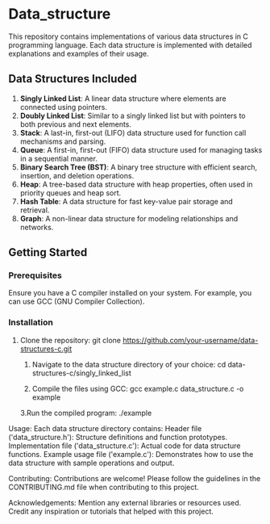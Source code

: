 # Data_structure

This repository contains implementations of various data structures in C programming language. Each data structure is implemented with detailed explanations and examples of their usage.

## Data Structures Included

1. **Singly Linked List**: A linear data structure where elements are connected using pointers.
2. **Doubly Linked List**: Similar to a singly linked list but with pointers to both previous and next elements.
3. **Stack**: A last-in, first-out (LIFO) data structure used for function call mechanisms and parsing.
4. **Queue**: A first-in, first-out (FIFO) data structure used for managing tasks in a sequential manner.
5. **Binary Search Tree (BST)**: A binary tree structure with efficient search, insertion, and deletion operations.
6. **Heap**: A tree-based data structure with heap properties, often used in priority queues and heap sort.
7. **Hash Table**: A data structure for fast key-value pair storage and retrieval.
8. **Graph**: A non-linear data structure for modeling relationships and networks.

## Getting Started

### Prerequisites

Ensure you have a C compiler installed on your system. For example, you can use GCC (GNU Compiler Collection).

### Installation

1. Clone the repository:
      git clone https://github.com/your-username/data-structures-c.git

    1.  Navigate to the data structure directory of your choice:
       cd data-structures-c/singly_linked_list

    2.  Compile the files using GCC:
       gcc example.c data_structure.c -o example

    3.Run the compiled program:
        ./example

Usage:
    Each data structure directory contains:
            Header file ('data_structure.h'): Structure definitions and function prototypes.
            Implementation file ('data_structure.c'): Actual code for data structure functions.
            Example usage file ('example.c'): Demonstrates how to use the data structure with sample operations and output.

 Contributing:
    Contributions are welcome! Please follow the guidelines in the CONTRIBUTING.md file when contributing to this project.

 Acknowledgements:
   Mention any external libraries or resources used.
   Credit any inspiration or tutorials that helped with this project.
   
